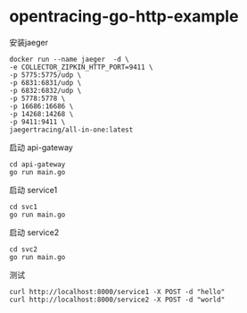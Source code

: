 # opentracing-go-http-example

安装jaeger

```
docker run --name jaeger  -d \
-e COLLECTOR_ZIPKIN_HTTP_PORT=9411 \
-p 5775:5775/udp \
-p 6831:6831/udp \
-p 6832:6832/udp \
-p 5778:5778 \
-p 16686:16686 \
-p 14268:14268 \
-p 9411:9411 \
jaegertracing/all-in-one:latest
 ```

启动 api-gateway

 ```
 cd api-gateway
 go run main.go

 ```


启动 service1
 ```
 cd svc1
 go run main.go

 ```

启动 service2
 ```
 cd svc2
 go run main.go

 ```


测试
```
curl http://localhost:8000/service1 -X POST -d "hello"
curl http://localhost:8000/service2 -X POST -d "world"

```

